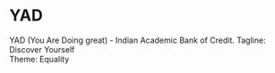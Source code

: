 # YAD
YAD (You Are Doing great) - Indian Academic Bank of Credit.
Tagline: Discover Yourself <br>
Theme: Equality 

